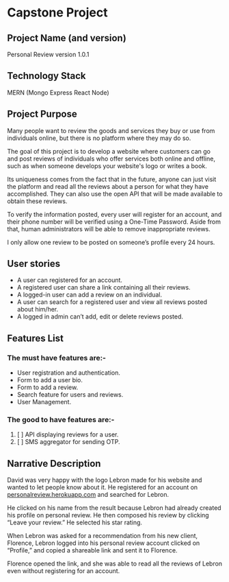 # Capstone Project
## Project Name (and version)

Personal Review version 1.0.1

## Technology Stack
MERN (Mongo Express React Node)

## Project Purpose

Many people want to review the goods and services they buy or use from individuals online, but there is no platform where they may do so.

The goal of this project is to develop a website where customers can go and post reviews of individuals who offer services both online and offline, such as when someone develops your website's logo or writes a book.

Its uniqueness comes from the fact that in the future, anyone can just visit the platform and read all the reviews about a person for what they have accomplished. They can also use the open API that will be made available to obtain these reviews.

To verify the information posted, every user will register for an account, and their phone number will be verified using a One-Time Password. Aside from that, human administrators will be able to remove inappropriate reviews.

I only allow one review to be posted on someone’s profile every 24 hours.

## User stories
- A user can registered for an account.
- A registered user can share a link containing all their reviews.
- A logged-in user can add a review on an individual.
- A user can search for a registered user and view all reviews posted about him/her.
- A logged in admin can’t add, edit or delete reviews posted.

## Features List
### The must have features are:-
- User registration and authentication.
- Form to add a user bio.
- Form to add a review.
- Search feature for users and reviews.
- User Management.

### The good to have features are:-
1. [ ] API displaying reviews for a user.
2. [ ] SMS aggregator for sending OTP.

## Narrative Description

David was very happy with the logo Lebron made for his website and wanted to let people know about it. He registered for an account on [personalreview.herokuapp.com](personalreview.herokuapp.com) and searched for Lebron. 

He clicked on his name from the result because Lebron had already created his profile on personal review. He then composed his review by clicking “Leave your review.” He selected his star rating.

When Lebron was asked for a recommendation from his new client, Florence, Lebron logged into his personal review account  clicked on “Profile,” and copied a shareable link and sent it to Florence.

Florence opened the link, and she was able to read all the reviews of Lebron even without registering for an account.


